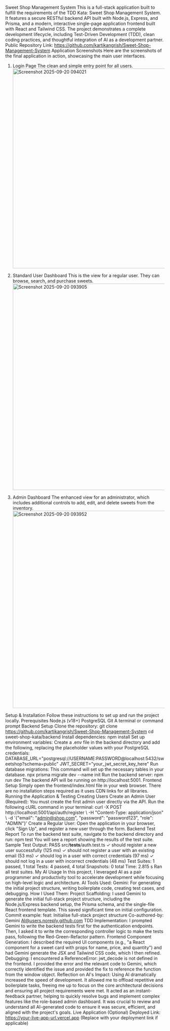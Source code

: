 Sweet Shop Management System
This is a full-stack application built to fulfill the requirements of the TDD Kata: Sweet Shop Management System. It features a secure RESTful backend API built with Node.js, Express, and Prisma, and a modern, interactive single-page application frontend built with React and Tailwind CSS.
The project demonstrates a complete development lifecycle, including Test-Driven Development (TDD), clean coding practices, and thoughtful integration of AI as a development partner.
Public Repository Link: https://github.com/kartikangrish/Sweet-Shop-Management-System
Application Screenshots
Here are the screenshots of the final application in action, showcasing the main user interfaces.
1. Login Page
The clean and simple entry point for all users. <img width="1068" height="629" alt="Screenshot 2025-09-20 094021" src="https://github.com/user-attachments/assets/582e3642-18a3-40be-b8c1-aaf961e9fb14" />

2. Standard User Dashboard
This is the view for a regular user. They can browse, search, and purchase sweets.<img width="1071" height="650" alt="Screenshot 2025-09-20 093905" src="https://github.com/user-attachments/assets/0888dd04-1c2f-409f-87a3-5cf28c37360f" />

3. Admin Dashboard
The enhanced view for an administrator, which includes additional controls to add, edit, and delete sweets from the inventory. <img width="1060" height="621" alt="Screenshot 2025-09-20 093952" src="https://github.com/user-attachments/assets/d274bda4-634d-4fd4-bc4d-695749d4626d" />

Setup & Installation
Follow these instructions to set up and run the project locally.
Prerequisites
Node.js (v18+)
PostgreSQL
Git
A terminal or command prompt
Backend Setup
Clone the repository:
git clone https://github.com/kartikangrish/Sweet-Shop-Management-System cd sweet-shop-kata/backend
Install dependencies:
npm install
Set up environment variables: Create a .env file in the backend directory and add the following, replacing the placeholder values with your PostgreSQL credentials:
DATABASE_URL="postgresql://USERNAME:PASSWORD@localhost:5432/sweetshop?schema=public" JWT_SECRET="your_jwt_secret_key_here"
Run database migrations: This command will set up the necessary tables in your database.
npx prisma migrate dev --name init
Run the backend server:
npm run dev
The backend API will be running on http://localhost:5001.
Frontend Setup
Simply open the frontend/index.html file in your web browser. There are no installation steps required as it uses CDN links for all libraries.
Running the Application & Testing
Creating Users
Create an Admin User (Required): You must create the first admin user directly via the API. Run the following cURL command in your terminal:
curl -X POST http://localhost:5001/api/auth/register \ -H "Content-Type: application/json" \ -d '{"email": "admin@shop.com", "password": "password123", "role": "ADMIN"}'
Create a Regular User: Open the application in your browser, click "Sign Up", and register a new user through the form.
Backend Test Report
To run the backend test suite, navigate to the backend directory and run:
npm test
You will see a report showing the results of the test suite.
Sample Test Output:
PASS src/__tests__/auth.test.ts ✓ should register a new user successfully (125 ms) ✓ should not register a user with an existing email (53 ms) ✓ should log in a user with correct credentials (97 ms) ✓ should not log in a user with incorrect credentials (48 ms) Test Suites: 1 passed, 1 total Tests: 4 passed, 4 total Snapshots: 0 total Time: 2.815 s Ran all test suites.
My AI Usage
In this project, I leveraged AI as a pair programmer and productivity tool to accelerate development while focusing on high-level logic and architecture.
AI Tools Used:
Gemini: For generating the initial project structure, writing boilerplate code, creating test cases, and debugging.
How I Used Them:
Project Scaffolding: I used Gemini to generate the initial full-stack project structure, including the Node.js/Express backend setup, the Prisma schema, and the single-file React frontend template. This saved significant time on initial configuration. Commit example: feat: Initialise full-stack project structure Co-authored-by: Gemini <AI@users.noreply.github.com>
TDD Implementation: I prompted Gemini to write the backend tests first for the authentication endpoints. Then, I asked it to write the corresponding controller logic to make the tests pass, following the Red-Green-Refactor pattern.
Frontend Component Generation: I described the required UI components (e.g., "a React component for a sweet card with props for name, price, and quantity") and had Gemini generate the JSX and Tailwind CSS code, which I then refined.
Debugging: I encountered a ReferenceError: jwt_decode is not defined in the frontend. I provided the error and the relevant code to Gemini, which correctly identified the issue and provided the fix to reference the function from the window object.
Reflection on AI's Impact: Using AI dramatically increased the speed of development. It allowed me to offload repetitive and boilerplate tasks, freeing me up to focus on the core architectural decisions and ensuring all project requirements were met. It acted as an instant-feedback partner, helping to quickly resolve bugs and implement complex features like the role-based admin dashboard. It was crucial to review and understand all AI-generated code to ensure it was secure, efficient, and aligned with the project's goals.
Live Application (Optional)
Deployed Link: https://your-live-app-url.vercel.app (Replace with your deployment link if applicable)
